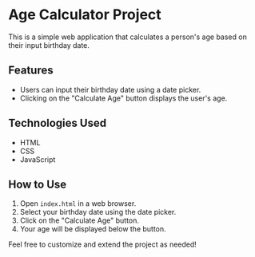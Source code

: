 # Age Calculator Project

This is a simple web application that calculates a person's age based on their input birthday date.

## Features

- Users can input their birthday date using a date picker.
- Clicking on the "Calculate Age" button displays the user's age.

## Technologies Used

- HTML
- CSS
- JavaScript

## How to Use

1. Open `index.html` in a web browser.
2. Select your birthday date using the date picker.
3. Click on the "Calculate Age" button.
4. Your age will be displayed below the button.

Feel free to customize and extend the project as needed!
